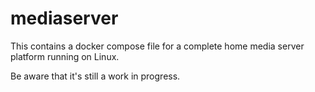# mediaserver
This contains a docker compose file for a complete home media server platform running on Linux.

Be aware that it's still a work in progress.
